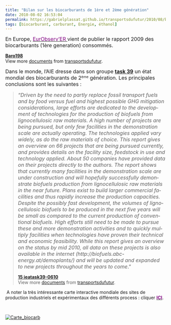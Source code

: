 ```yaml
---
title: "Bilan sur les biocarburants de 1ère et 2ème génération"
date: 2010-08-02 16:53:04
permalink: https://gabrielplassat.github.io/transportsdufutur/2010/08/bilan-sur-les-biocarburants-de-1ere-et-2eme-generation.html
tags: [biocarburant, carburant, Energie, éthanol]
---
```


<p class="MsoNormal"><span><font size="3">En Europe, </font><a href="http://www.eurobserv-er.org/downloads.asp"><font color="#800080" size="3">EurObserv’ER </font></a><font size="3">vient de publier le rapport 2009 des biocarburants (1ère generation) consommés.</font></span></p> <div id="__ss_4888449"><strong><a href="http://www.slideshare.net/transportsdufutur/baro198" title="Baro198">Baro198</a></strong>   <div>View more <a href="http://www.slideshare.net/">documents</a> from <a href="http://www.slideshare.net/transportsdufutur">transportsdufutur</a>.</div></div> <p class="MsoNormal"><span><font size="3">Dans le monde, l’AIE dresse dans son groupe <strong><a href="http://www.task39.org/" target="_blank">task 39</a></strong> un état mondial des biocarburants de 2</font><font size="2"><sup>ème</sup></font><font size="3"> génération. Les principales conclusions sont les suivantes :</font></span></p> <p class="MsoNormal"><span> </span></p>  <!--more-->  <blockquote> <p class="MsoNormal"><font size="3"><em><span lang="EN-GB">“Driven by the need to partly replace fossil transport fuels and by food versus fuel and highest possible GHG mitigation considerations, large efforts are dedicated to the development of technologies for the production of biofuels from lignocellulosic raw materials. A high number of projects are being pursued, but only few facilities in the demonstration scale are actually operating. The technologies applied vary widely, as do the raw materials of choice. This report gives an overview on 66 projects that are being pursued currently, and provides details on the facility size, feedstock in use and technology applied. About 50 companies have provided data on their projects directly to the authors. The report shows that currently many facilities in the demonstration scale are under construction and will hopefully successfully demonstrate biofuels production from lignocellulosic raw materials in the near future. Plans exist to build larger commercial facilities and thus rapidly increase the production capacities. Despite the possibly fast development, the volumes of lignocellulosic biofuels to be produced in the next five years will be small as compared to the current production of conventional biofuels. High efforts still need to be made to pursue these and more demonstration activities and to quickly multiply facilities when technologies have proven their technical and economic feasibility. While this report gives an overview on the status by mid 2010, all data on these projects is also available in the internet (</span></em><em><span lang="EN-GB">http://biofuels.abc-energy.at/demoplants/</span></em><em><span lang="EN-GB">) and will be updated and expanded to new projects throughout the years to come</span></em><span lang="EN-GB">.”</span></font></p> <div id="__ss_4888446"><strong><a href="http://www.slideshare.net/transportsdufutur/15-ieatask390610" title="15 ieatask39-0610">15 ieatask39-0610</a></strong>   <div>View more <a href="http://www.slideshare.net/">documents</a> from <a href="http://www.slideshare.net/transportsdufutur">transportsdufutur</a>.</div></div></blockquote> <p class="MsoNormal"> <span>A noter la très intéressante carte interactive mondiale des sites de production industriels et expérimentaux des différents process : cliquer <strong><a href="http://biofuels.abc-energy.at/demoplants/projects/mapindex"><font color="#800080">ICI</font></a></strong>.</span></p> <p class="MsoNormal"><span></span> </p> <p class="MsoNormal"><span><a href="https://gabrielplassat.github.io/transportsdufutur/wp-content/uploads/sites/6/old/6a0120a66d2ad4970b0133f2cc691b970b-pi.jpg" rel="lightbox"><img alt="Carte_biocarb" border="0" class="asset asset-image at-xid-6a0120a66d2ad4970b0133f2cc691b970b " src="/wp-content/uploads/sites/6/old/6a0120a66d2ad4970b0133f2cc691b970b-500pi.jpg" title="Carte_biocarb" /></a> <br /> </span></p>
